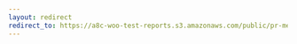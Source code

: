 ```yaml
---
layout: redirect
redirect_to: https://a8c-woo-test-reports.s3.amazonaws.com/public/pr-merge/38000/e2e/index.html
---
```

